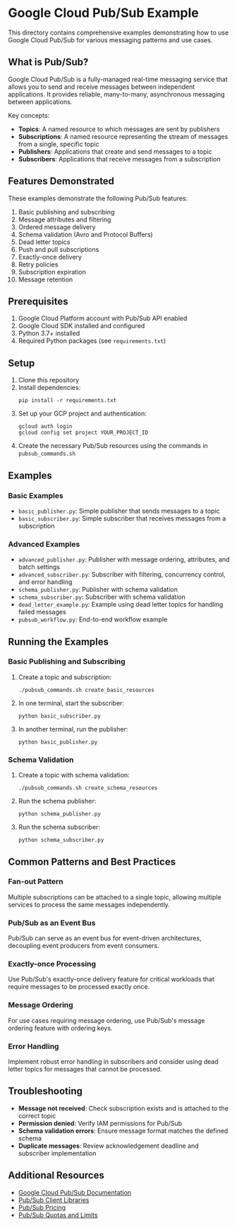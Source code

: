 # Google Cloud Pub/Sub Example

This directory contains comprehensive examples demonstrating how to use Google Cloud Pub/Sub for various messaging patterns and use cases.

## What is Pub/Sub?

Google Cloud Pub/Sub is a fully-managed real-time messaging service that allows you to send and receive messages between independent applications. It provides reliable, many-to-many, asynchronous messaging between applications.

Key concepts:
- **Topics**: A named resource to which messages are sent by publishers
- **Subscriptions**: A named resource representing the stream of messages from a single, specific topic
- **Publishers**: Applications that create and send messages to a topic
- **Subscribers**: Applications that receive messages from a subscription

## Features Demonstrated

These examples demonstrate the following Pub/Sub features:

1. Basic publishing and subscribing
2. Message attributes and filtering
3. Ordered message delivery
4. Schema validation (Avro and Protocol Buffers)
5. Dead letter topics
6. Push and pull subscriptions
7. Exactly-once delivery
8. Retry policies
9. Subscription expiration
10. Message retention

## Prerequisites

1. Google Cloud Platform account with Pub/Sub API enabled
2. Google Cloud SDK installed and configured
3. Python 3.7+ installed
4. Required Python packages (see `requirements.txt`)

## Setup

1. Clone this repository
2. Install dependencies:
   ```
   pip install -r requirements.txt
   ```
3. Set up your GCP project and authentication:
   ```
   gcloud auth login
   gcloud config set project YOUR_PROJECT_ID
   ```
4. Create the necessary Pub/Sub resources using the commands in `pubsub_commands.sh`

## Examples

### Basic Examples

- `basic_publisher.py`: Simple publisher that sends messages to a topic
- `basic_subscriber.py`: Simple subscriber that receives messages from a subscription

### Advanced Examples

- `advanced_publisher.py`: Publisher with message ordering, attributes, and batch settings
- `advanced_subscriber.py`: Subscriber with filtering, concurrency control, and error handling
- `schema_publisher.py`: Publisher with schema validation
- `schema_subscriber.py`: Subscriber with schema validation
- `dead_letter_example.py`: Example using dead letter topics for handling failed messages
- `pubsub_workflow.py`: End-to-end workflow example

## Running the Examples

### Basic Publishing and Subscribing

1. Create a topic and subscription:
   ```
   ./pubsub_commands.sh create_basic_resources
   ```

2. In one terminal, start the subscriber:
   ```
   python basic_subscriber.py
   ```

3. In another terminal, run the publisher:
   ```
   python basic_publisher.py
   ```

### Schema Validation

1. Create a topic with schema validation:
   ```
   ./pubsub_commands.sh create_schema_resources
   ```

2. Run the schema publisher:
   ```
   python schema_publisher.py
   ```

3. Run the schema subscriber:
   ```
   python schema_subscriber.py
   ```

## Common Patterns and Best Practices

### Fan-out Pattern

Multiple subscriptions can be attached to a single topic, allowing multiple services to process the same messages independently.

### Pub/Sub as an Event Bus

Pub/Sub can serve as an event bus for event-driven architectures, decoupling event producers from event consumers.

### Exactly-once Processing

Use Pub/Sub's exactly-once delivery feature for critical workloads that require messages to be processed exactly once.

### Message Ordering

For use cases requiring message ordering, use Pub/Sub's message ordering feature with ordering keys.

### Error Handling

Implement robust error handling in subscribers and consider using dead letter topics for messages that cannot be processed.

## Troubleshooting

- **Message not received**: Check subscription exists and is attached to the correct topic
- **Permission denied**: Verify IAM permissions for Pub/Sub
- **Schema validation errors**: Ensure message format matches the defined schema
- **Duplicate messages**: Review acknowledgement deadline and subscriber implementation

## Additional Resources

- [Google Cloud Pub/Sub Documentation](https://cloud.google.com/pubsub/docs)
- [Pub/Sub Client Libraries](https://cloud.google.com/pubsub/docs/reference/libraries)
- [Pub/Sub Pricing](https://cloud.google.com/pubsub/pricing)
- [Pub/Sub Quotas and Limits](https://cloud.google.com/pubsub/quotas)